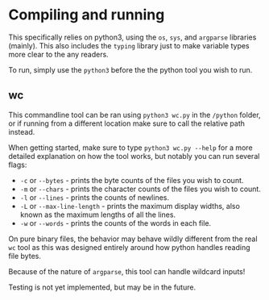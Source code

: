 # Compiling and running

This specifically relies on python3, using the `os`, `sys`, and `argparse` libraries (mainly). This also includes the `typing` library just to make variable types more clear to the any readers.

To run, simply use the `python3` before the the python tool you wish to run.

## wc

This commandline tool can be ran using `python3 wc.py` in the `/python` folder, or if running from a different location make sure to call the relative path instead.

When getting started, make sure to type `python3 wc.py --help` for a more detailed explanation on how the tool works, but notably you can run several flags:
* `-c` or `--bytes` - prints the byte counts of the files you wish to count.
* `-m` or `--chars` - prints the character counts of the files you wish to count.
* `-l` or `--lines` - prints the counts of newlines.
* `-L` or `--max-line-length` - prints the maximum display widths, also known as the maximum lengths of all the lines.
* `-w` or `--words` - prints the counts of the words in each file.

On pure binary files, the behavior may behave wildly different from the real `wc` tool as this was designed entirely around how python handles reading file bytes.

Because of the nature of `argparse`, this tool can handle wildcard inputs!

Testing is not yet implemented, but may be in the future.